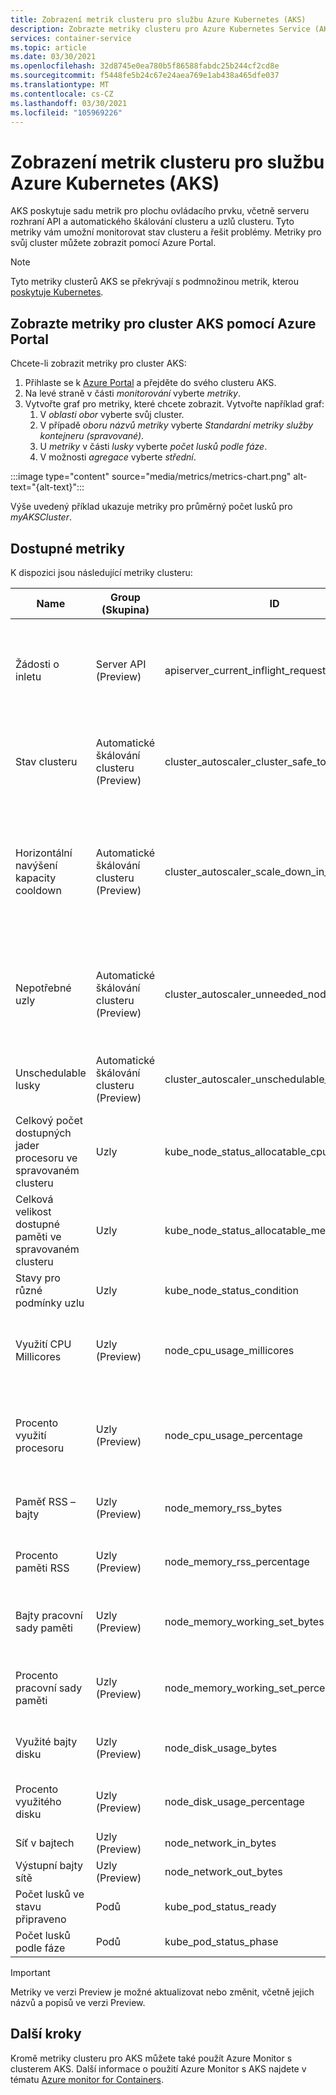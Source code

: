 ```yaml
---
title: Zobrazení metrik clusteru pro službu Azure Kubernetes (AKS)
description: Zobrazte metriky clusteru pro Azure Kubernetes Service (AKS).
services: container-service
ms.topic: article
ms.date: 03/30/2021
ms.openlocfilehash: 32d8745e0ea780b5f86588fabdc25b244cf2cd8e
ms.sourcegitcommit: f5448fe5b24c67e24aea769e1ab438a465dfe037
ms.translationtype: MT
ms.contentlocale: cs-CZ
ms.lasthandoff: 03/30/2021
ms.locfileid: "105969226"
---
```

# <a name="view-cluster-metrics-for-azure-kubernetes-service-aks"></a>Zobrazení metrik clusteru pro službu Azure Kubernetes (AKS)

AKS poskytuje sadu metrik pro plochu ovládacího prvku, včetně serveru rozhraní API a automatického škálování clusteru a uzlů clusteru. Tyto metriky vám umožní monitorovat stav clusteru a řešit problémy. Metriky pro svůj cluster můžete zobrazit pomocí Azure Portal.

> [!NOTE]
> Tyto metriky clusterů AKS se překrývají s podmnožinou metrik, kterou [poskytuje Kubernetes][kubernetes-metrics].

## <a name="view-metrics-for-your-aks-cluster-using-the-azure-portal"></a>Zobrazte metriky pro cluster AKS pomocí Azure Portal

Chcete-li zobrazit metriky pro cluster AKS:

1. Přihlaste se k [Azure Portal][azure-portal] a přejděte do svého clusteru AKS.
1. Na levé straně v části *monitorování* vyberte *metriky*.
1. Vytvořte graf pro metriky, které chcete zobrazit. Vytvořte například graf:
    1. V *oblasti obor* vyberte svůj cluster.
    1. V případě *oboru názvů metriky* vyberte *Standardní metriky služby kontejneru (spravované)*.
    1. U *metriky* v části *lusky* vyberte *počet lusků podle fáze*.
    1. V možnosti *agregace* vyberte *střední*.

:::image type="content" source="media/metrics/metrics-chart.png" alt-text="{alt-text}":::

Výše uvedený příklad ukazuje metriky pro průměrný počet lusků pro *myAKSCluster*.

## <a name="available-metrics"></a>Dostupné metriky

K dispozici jsou následující metriky clusteru:

| Name | Group (Skupina) | ID | Description |
| --- | --- | --- | ---- |
| Žádosti o inletu | Server API (Preview) |apiserver_current_inflight_requests | Maximální počet aktuálně aktivních požadavků na inletu na serveru rozhraní API na typ žádosti. |
| Stav clusteru | Automatické škálování clusteru (Preview) | cluster_autoscaler_cluster_safe_to_autoscale | Určuje, jestli má cluster pro automatické škálování v clusteru provést akci. |
| Horizontální navýšení kapacity cooldown | Automatické škálování clusteru (Preview) | cluster_autoscaler_scale_down_in_cooldown | Určuje, zda je horizontální snížení kapacity v cooldown – během tohoto časového období nebudou žádné uzly odebrány. |
| Nepotřebné uzly | Automatické škálování clusteru (Preview) | cluster_autoscaler_unneeded_nodes_count | Cluster auotscaler označí tyto uzly jako kandidáty na odstranění a nakonec se odstraní. |
| Unschedulable lusky | Automatické škálování clusteru (Preview) | cluster_autoscaler_unschedulable_pods_count | Počet lusků, které jsou v clusteru aktuálně unschedulable. |
| Celkový počet dostupných jader procesoru ve spravovaném clusteru | Uzly | kube_node_status_allocatable_cpu_cores | Celkový počet dostupných jader procesoru ve spravovaném clusteru. |
| Celková velikost dostupné paměti ve spravovaném clusteru | Uzly | kube_node_status_allocatable_memory_bytes | Celková velikost dostupné paměti ve spravovaném clusteru. |
| Stavy pro různé podmínky uzlu | Uzly | kube_node_status_condition | Stavy pro různé podmínky uzlu |
| Využití CPU Millicores | Uzly (Preview) | node_cpu_usage_millicores | Agregované měření využití CPU v millicores napříč clusterem. |
| Procento využití procesoru | Uzly (Preview) | node_cpu_usage_percentage | Celkové průměrné využití procesoru měřené v procentech v rámci clusteru. |
| Paměť RSS – bajty | Uzly (Preview) | node_memory_rss_bytes | Využitá paměť RSS kontejneru v bajtech |
| Procento paměti RSS | Uzly (Preview) | node_memory_rss_percentage | Paměť RSS kontejneru využitá v procentech |
| Bajty pracovní sady paměti | Uzly (Preview) | node_memory_working_set_bytes | Paměť pracovní sady kontejneru využitá v bajtech. |
| Procento pracovní sady paměti | Uzly (Preview) | node_memory_working_set_percentage | Paměť pracovní sady kontejneru využitá v procentech |
| Využité bajty disku | Uzly (Preview) | node_disk_usage_bytes | Místo na disku využité v bajtech podle zařízení. |
| Procento využitého disku | Uzly (Preview) | node_disk_usage_percentage | Místo na disku využité v procentech podle zařízení. |
| Síť v bajtech | Uzly (Preview) | node_network_in_bytes | Počet přijatých bajtů sítě. |
| Výstupní bajty sítě | Uzly (Preview) | node_network_out_bytes | Přenesené bajty sítě. |
| Počet lusků ve stavu připraveno | Podů | kube_pod_status_ready | Počet lusků ve stavu *připraveno* . |
| Počet lusků podle fáze | Podů | kube_pod_status_phase | Počet lusků podle fáze |

> [!IMPORTANT]
> Metriky ve verzi Preview je možné aktualizovat nebo změnit, včetně jejich názvů a popisů ve verzi Preview.

## <a name="next-steps"></a>Další kroky

Kromě metriky clusteru pro AKS můžete také použít Azure Monitor s clusterem AKS. Další informace o použití Azure Monitor s AKS najdete v tématu [Azure monitor for Containers][aks-azure-monitory].

[aks-azure-monitory]: ../azure-monitor/containers/container-insights-overview.md
[azure-portal]: https://portal.azure.com/
[kubernetes-metrics]: https://kubernetes.io/docs/concepts/cluster-administration/system-metrics/